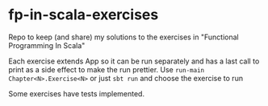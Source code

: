 # fp-in-scala-exercises
Repo to keep (and share) my solutions to the exercises in "Functional Programming In Scala"

Each exercise extends App so it can be run separately and has a last call to print as a side effect to make the run prettier. Use `run-main Chapter<N>.Exercise<N>` or just ```sbt run``` and choose the exercise to run

Some exercises have tests implemented.

